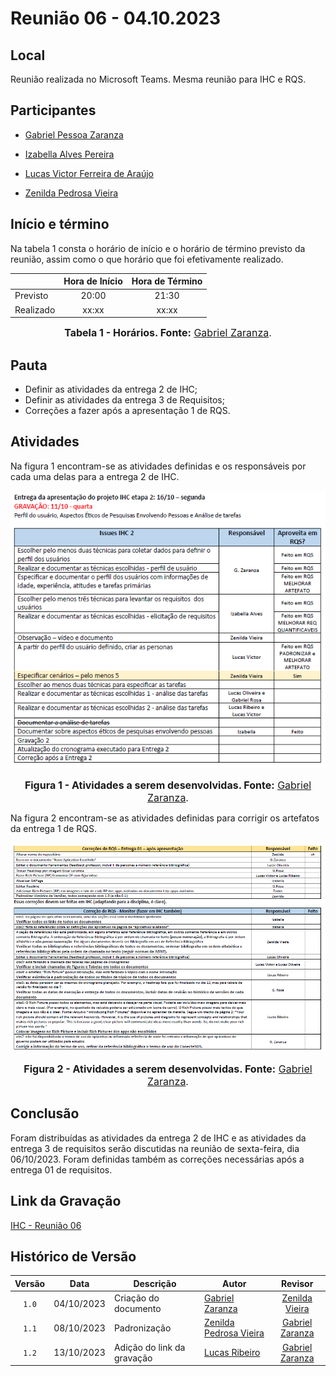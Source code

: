 # Reunião 06 - 04.10.2023

## Local

Reunião realizada no Microsoft Teams.
Mesma reunião para IHC e RQS.

## Participantes


* [Gabriel Pessoa Zaranza](https://github.com/GZaranza)
* [Izabella Alves Pereira](https://github.com/izabellaalves)


* [Lucas Victor Ferreira de Araújo](https://github.com/Lucas13032003)
* [Zenilda Pedrosa Vieira](https://github.com/zenildavieira)
  
## Início e término

Na tabela 1 consta o horário de início e o horário de término previsto da reunião, assim como o que horário que foi efetivamente realizado.

<div align="center">

|               | Hora de Início   | Hora de Término   |
| ------------- | :--------------: | :---------------: |
| Previsto      |      20:00       |      21:30        |
| Realizado     |      xx:xx       |      xx:xx        |

<font size="3"><p style="text-align: center"><b>Tabela 1 - Horários. Fonte:</b> [Gabriel Zaranza](https://github.com/GZaranza).</b></p></font>

</div>

## Pauta

* Definir as atividades da entrega 2 de IHC;
* Definir as atividades da entrega 3 de Requisitos;
* Correções a fazer após a apresentação 1 de RQS.

## Atividades

Na figura 1 encontram-se as atividades definidas e os responsáveis por cada uma delas para a entrega 2 de IHC.

<div align="center">

![Figura 1 - Atividades](/docs/imagens/atas/issues-IHC2-04-10-2023.png)

<font size="3"><p style="text-align: center"><b>Figura 1 - Atividades a serem desenvolvidas. Fonte:</b> [Gabriel Zaranza](https://github.com/GZaranza).</b></p></font>


</div>

Na figura 2 encontram-se as atividades definidas para corrigir os artefatos da entrega 1 de RQS.

<div align="center">

![Figura 2 - Atividades](/docs/imagens/atas/correcoes-RQS-entrega01.png)

<font size="3"><p style="text-align: center"><b>Figura 2 - Atividades a serem desenvolvidas. Fonte:</b> [Gabriel Zaranza](https://github.com/GZaranza).</b></p></font>


</div>

## Conclusão

Foram distribuídas as atividades da entrega 2 de IHC e as atividades da entrega 3 de requisitos serão discutidas na reunião de sexta-feira, dia 06/10/2023. Foram definidas também as correções necessárias após a entrega 01 de requisitos.

## Link da Gravação

[IHC - Reunião 06](https://youtu.be/8ORX3IlTzzY)

## Histórico de Versão

|Versão|Data|Descrição|Autor|Revisor|
|:----:|----|---------|-----|:-------:|
|`1.0`|04/10/2023|Criação do documento|[Gabriel Zaranza](https://github.com/GZaranza)|[Zenilda Vieira](https://github.com/ZenildaVieira)|
|`1.1`|08/10/2023| Padronização | [Zenilda Pedrosa Vieira](https://github.com/zenildavieira) | [Gabriel Zaranza](https://github.com/GZaranza) |
|`1.2`|13/10/2023| Adição do link da gravação | [Lucas Ribeiro](https://github.com/lucassouzs) | [Gabriel Zaranza](https://github.com/GZaranza) |
